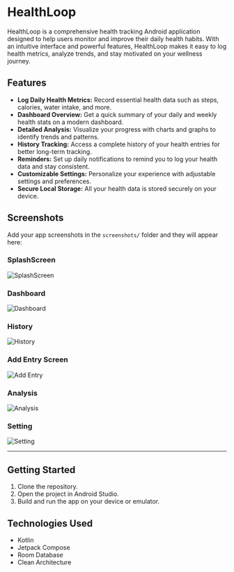 # HealthLoop

HealthLoop is a comprehensive health tracking Android application designed to help users monitor and improve their daily health habits. With an intuitive interface and powerful features, HealthLoop makes it easy to log health metrics, analyze trends, and stay motivated on your wellness journey.

## Features

- **Log Daily Health Metrics:** Record essential health data such as steps, calories, water intake, and more.
- **Dashboard Overview:** Get a quick summary of your daily and weekly health stats on a modern dashboard.
- **Detailed Analysis:** Visualize your progress with charts and graphs to identify trends and patterns.
- **History Tracking:** Access a complete history of your health entries for better long-term tracking.
- **Reminders:** Set up daily notifications to remind you to log your health data and stay consistent.
- **Customizable Settings:** Personalize your experience with adjustable settings and preferences.
- **Secure Local Storage:** All your health data is stored securely on your device.

## Screenshots

Add your app screenshots in the `screenshots/` folder and they will appear here:

### SplashScreen
![SplashScreen](screenshots/pic.png)
### Dashboard
![Dashboard](screenshots/pic1.png)

### History
![History](screenshots/pic2.png)

### Add Entry Screen
![Add Entry](screenshots/pic3.png)


### Analysis
![Analysis](screenshots/pic4.png)

### Setting
![Setting](screenshots/pic5.png)

---

## Getting Started

1. Clone the repository.
2. Open the project in Android Studio.
3. Build and run the app on your device or emulator.

## Technologies Used
- Kotlin
- Jetpack Compose
- Room Database
- Clean Architecture


